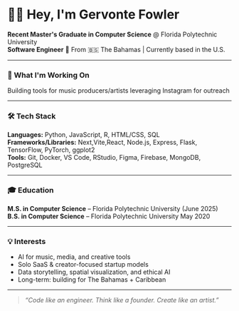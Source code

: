 # 👋🏾 Hey, I'm Gervonte Fowler

**Recent Master's Graduate in Computer Science** @ Florida Polytechnic University  
**Software Engineer**
📍 From 🇧🇸 The Bahamas | Currently based in the U.S.

---

### 🚀 What I'm Working On
Building tools for music producers/artists leveraging Instagram for outreach

---

### 🛠️ Tech Stack
**Languages:** Python, JavaScript, R, HTML/CSS, SQL  
**Frameworks/Libraries:** Next,Vite,React, Node.js, Express, Flask, TensorFlow, PyTorch, ggplot2  
**Tools:** Git, Docker, VS Code, RStudio, Figma, Firebase, MongoDB, PostgreSQL  

---

### 🎓 Education
**M.S. in Computer Science** – Florida Polytechnic University (June 2025)  
**B.S. in Computer Science** –  Florida Polytechnic University May 2020

---

### 💡 Interests
- AI for music, media, and creative tools  
- Solo SaaS & creator-focused startup models  
- Data storytelling, spatial visualization, and ethical AI  
- Long-term: building for The Bahamas + Caribbean

---

> *“Code like an engineer. Think like a founder. Create like an artist.”*
